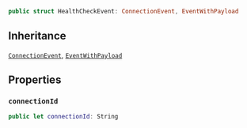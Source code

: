 
``` swift
public struct HealthCheckEvent: ConnectionEvent, EventWithPayload 
```

## Inheritance

[`ConnectionEvent`](ConnectionEvent), [`EventWithPayload`](EventWithPayload)

## Properties

### `connectionId`

``` swift
public let connectionId: String
```

